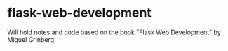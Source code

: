 flask-web-development
=====================

Will hold notes and code based on the book "Flask Web Development" by Miguel Grinberg
